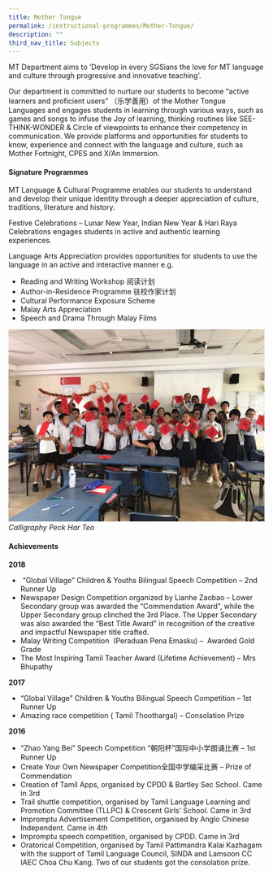 ```yaml
---
title: Mother Tongue
permalink: /instructional-programmes/Mother-Tongue/
description: ""
third_nav_title: Subjects
---
```

MT Department aims to ‘Develop in every SGSians the love for MT language and culture through progressive and innovative teaching’.

Our department is committed to nurture our students to become “active learners and proficient users” （乐学善用）of the Mother Tongue Languages and engages students in learning through various ways, such as games and songs to infuse the Joy of learning, thinking routines like SEE-THINK-WONDER & Circle of viewpoints to enhance their competency in communication. We provide platforms and opportunities for students to know, experience and connect with the language and culture, such as Mother Fortnight, CPES and Xi’An Immersion.

#### Signature Programmes

MT Language & Cultural Programme enables our students to understand and develop their unique identity through a deeper appreciation of culture, traditions, literature and history.

Festive Celebrations – Lunar New Year, Indian New Year & Hari Raya Celebrations engages students in active and authentic learning experiences.

Language Arts Appreciation provides opportunities for students to use the language in an active and interactive manner e.g.

* Reading and Writing Workshop 阅读计划
*  Author-in-Residence Programme 驻校作家计划
*  Cultural Performance Exposure Scheme
*  Malay Arts Appreciation
*  Speech and Drama Through Malay Films

![Calligraphy Peck Har Teo](/images/mtl1.jpg)*Calligraphy Peck Har Teo*

#### Achievements

**2018**

*    “Global Village” Children & Youths Bilingual Speech Competition – 2nd Runner Up
*   Newspaper Design Competition organized by Lianhe Zaobao – Lower Secondary group was awarded the “Commendation Award”, while the Upper Secondary group clinched the 3rd Place. The Upper Secondary was also awarded the “Best Title Award” in recognition of the creative and impactful Newspaper title crafted.
*   Malay Writing Competition  (Peraduan Pena Emasku) –  Awarded Gold Grade
*   The Most Inspiring Tamil Teacher Award (Lifetime Achievement) – Mrs Bhupathy

**2017**

*   “Global Village” Children & Youths Bilingual Speech Competition – 1st Runner Up
*   Amazing race competition ( Tamil Thoothargal) – Consolation Prize

**2016**

*   “Zhao Yang Bei” Speech Competition “朝阳杯”国际中小学朗诵比赛 – 1st Runner Up
*   Create Your Own Newspaper Competition全国中学编采比赛 – Prize of Commendation
*   Creation of Tamil Apps, organised by CPDD & Bartley Sec School. Came in 3rd
*   Trail shuttle competition, organised by Tamil Language Learning and Promotion Committee (TLLPC) & Crescent Girls’ School. Came in 3rd
*   Impromptu Advertisement Competition, organised by Anglo Chinese Independent. Came in 4th
*   Impromptu speech competition, organised by CPDD. Came in 3rd
*   Oratorical Competition, organised by Tamil Pattimandra Kalai Kazhagam with the support of Tamil Language Council, SINDA and Lamsoon CC IAEC Choa Chu Kang. Two of our students got the consolation prize.
